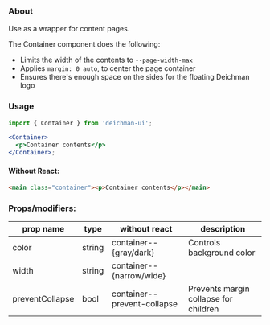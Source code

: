 ### About

Use as a wrapper for content pages.

The Container component does the following:

- Limits the width of the contents to `--page-width-max`
- Applies `margin: 0 auto`, to center the page container
- Ensures there's enough space on the sides for the floating Deichman logo

### Usage

```jsx
import { Container } from 'deichman-ui';

<Container>
  <p>Container contents</p>
</Container>;
```

#### Without React:

```html
<main class="container"><p>Container contents</p></main>
```

### Props/modifiers:

| prop name       | type   | without react               | description                           |
| --------------- | ------ | --------------------------- | ------------------------------------- |
| color           | string | container--{gray/dark}      | Controls background color             |
| width           | string | container--{narrow/wide}    |                                       |
| preventCollapse | bool   | container--prevent-collapse | Prevents margin collapse for children |
